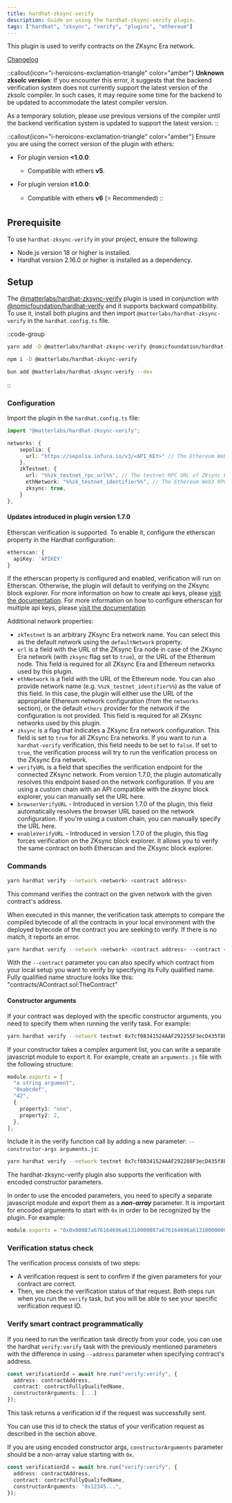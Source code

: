 ```yaml
---
title: hardhat-zksync-verify
description: Guide on using the hardhat-zksync-verify plugin.
tags: ["hardhat", "zksync", "verify", "plugins", "ethereum"]
---
```


This plugin is used to verify contracts on the ZKsync Era network.

[Changelog](%%zk_git_repo_hardhat-zksync%%/blob/main/packages/hardhat-zksync-verify/CHANGELOG.md)

::callout{icon="i-heroicons-exclamation-triangle" color="amber"}
**Unknown zksolc version**: If you encounter this error, it suggests that the backend verification system does not currently support
the latest version of the zksolc compiler.
In such cases, it may require some time for the backend to be updated to accommodate the latest compiler version.

As a temporary solution, please use previous versions of the compiler until the backend verification system is updated to support the latest version.
::

::callout{icon="i-heroicons-exclamation-triangle" color="amber"}
Ensure you are using the correct version of the plugin with ethers:

- For plugin version **<1.0.0**:

  - Compatible with ethers **v5**.

- For plugin version **≥1.0.0**:

  - Compatible with ethers **v6** (⭐ Recommended)
::

## Prerequisite

To use `hardhat-zksync-verify` in your project, ensure the following:

- Node.js version 18 or higher is installed.
- Hardhat version 2.16.0 or higher is installed as a dependency.

## Setup

The [@matterlabs/hardhat-zksync-verify](https://www.npmjs.com/package/@matterlabs/hardhat-zksync-verify) plugin
is used in conjunction with [@nomicfoundation/hardhat-verify](https://www.npmjs.com/package/@nomicfoundation/hardhat-verify)
and it supports backward compatibility.
To use it, install both plugins and then import `@matterlabs/hardhat-zksync-verify` in the `hardhat.config.ts` file.

::code-group

```bash [yarn]
yarn add -D @matterlabs/hardhat-zksync-verify @nomicfoundation/hardhat-verify
```

```bash [npm]
npm i -D @matterlabs/hardhat-zksync-verify
```

```bash [bun]
bun add @matterlabs/hardhat-zksync-verify --dev
```

::

### Configuration

Import the plugin in the `hardhat.config.ts` file:

```javascript
import "@matterlabs/hardhat-zksync-verify";
```

```typescript
networks: {
    sepolia: {
      url: "https://sepolia.infura.io/v3/<API_KEY>" // The Ethereum Web3 RPC URL (optional).
    },
    zkTestnet: {
      url: "%%zk_testnet_rpc_url%%", // The testnet RPC URL of ZKsync Era network.
      ethNetwork: "%%zk_testnet_identifier%%", // The Ethereum Web3 RPC URL, or the identifier of the network (e.g. `mainnet` or `sepolia`)
      zksync: true,
    }
},
```

#### Updates introduced in plugin version 1.7.0
Etherscan verification is supported. To enable it, configure the etherscan property in the Hardhat configuration:

```typescript
etherscan: {
  apiKey: 'APIKEY'
}
```

If the etherscan property is configured and enabled, verification will run on Etherscan.
Otherwise, the plugin will default to verifying on the ZKsync block explorer.
For more information on how to create api keys, please [visit the documentation](https://docs.zksync.network/getting-started/viewing-api-usage-statistics).
For more information on how to configure etherscan for multiple api keys, please [visit the documentation](https://hardhat.org/hardhat-runner/plugins/nomicfoundation-hardhat-verify#multiple-api-keys-and-alternative-block-explorers)

Additional network properties:

- `zkTestnet` is an arbitrary ZKsync Era network name. You can select this as the default network using the `defaultNetwork` property.
- `url` is a field with the URL of the ZKsync Era node
in case of the ZKsync Era network (with `zksync` flag set to `true`), or the URL of the Ethereum node.
This field is required for all ZKsync Era and Ethereum networks used by this plugin.
- `ethNetwork` is a field with the URL of the Ethereum node.
You can also provide network name (e.g. `%%zk_testnet_identifier%%`) as the value of this field.
In this case, the plugin will either use the URL of the appropriate Ethereum network configuration (from the `networks` section),
or the default `ethers` provider for the network if the configuration is not provided. This field is required for all ZKsync networks used by this plugin.
- `zksync` is a flag that indicates a ZKsync Era network configuration. This field is set to `true` for all ZKsync Era networks.
If you want to run a `hardhat-verify` verification, this field needs to be set to `false`.
If set to `true`, the verification process will try to run the verification process on the ZKsync Era network.
- `verifyURL` is a field that specifies the verification endpoint for the connected ZKsync network.
From version 1.7.0, the plugin automatically resolves this endpoint based on the network configuration.
If you are using a custom chain with an API compatible with the zksync block explorer, you can manually set the URL here.
- `browserVerifyURL` - Introduced in version 1.7.0 of the plugin, this field automatically resolves the browser URL based on the network configuration.
If you're using a custom chain, you can manually specify the URL here.
- `enableVerifyURL` - Introduced in version 1.7.0 of the plugin, this flag forces verification on the ZKsync block explorer.
It allows you to verify the same contract on both Etherscan and the ZKsync block explorer.

### Commands

```sh
yarn hardhat verify --network <network> <contract address>
```

This command verifies the contract on the given network with the given contract's address.

When executed in this manner, the verification task attempts to compare the compiled bytecode of all the contracts in your local environment
with the deployed bytecode of the contract you are seeking to verify. If there is no match, it reports an error.

```sh
yarn hardhat verify --network <network> <contract address> --contract <fully qualified name>
```

With the `--contract` parameter you can also specify which contract from your local setup you want to verify by specifying its Fully qualified name.
Fully qualified name structure looks like this: "contracts/AContract.sol:TheContract"

#### Constructor arguments

If your contract was deployed with the specific constructor arguments, you need to specify them when running the verify task. For example:

```sh
yarn hardhat verify --network testnet 0x7cf08341524AAF292255F3ecD435f8EE1a910AbF "Hi there!"
```

If your constructor takes a complex argument list, you can write a separate javascript module to export it.
For example, create an `arguments.js` file with the following structure:

```typescript
module.exports = [
  "a string argument",
  "0xabcdef",
  "42",
  {
    property1: "one",
    property2: 2,
  },
];
```

Include it in the verify function call by adding a new parameter: `--constructor-args arguments.js`:

```sh
yarn hardhat verify --network testnet 0x7cf08341524AAF292288F3ecD435f8EE1a910AbF --constructor-args arguments.js
```

The hardhat-zksync-verify plugin also supports the verification with encoded constructor parameters.

In order to use the encoded parameters, you need to specify a separate javascript module and export them as a **_non-array_** parameter.
It is important for encoded arguments to start with `0x` in order to be recognized by the plugin. For example:

```typescript
module.exports = "0x0x00087a676164696a61310000087a676164696a61310000000000000000000000008537b364a83f5c9a7ead381d3baf9cbb83769bf5";
```

### Verification status check

The verification process consists of two steps:

- A verification request is sent to confirm if the given parameters for your contract are correct.
- Then, we check the verification status of that request.
  Both steps run when you run the `verify` task, but you will be able to see your specific verification request ID.

### Verify smart contract programmatically

If you need to run the verification task directly from your code, you can use the hardhat `verify:verify` task
with the previously mentioned parameters with the difference in using `--address` parameter when specifying contract's address.

```typescript
const verificationId = await hre.run("verify:verify", {
  address: contractAddress,
  contract: contractFullyQualifedName,
  constructorArguments: [...]
});
```

This task returns a verification id if the request was successfully sent.

You can use this id to check the status of your verification request as described in the section above.

If you are using encoded constructor args, `constructorArguments` parameter should be a non-array value starting with `0x`.

```typescript
const verificationId = await hre.run("verify:verify", {
  address: contractAddress,
  contract: contractFullyQualifedName,
  constructorArguments: "0x12345...",
});
```
